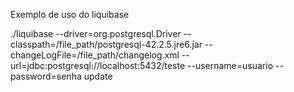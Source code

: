 Exemplo de uso do liquibase

./liquibase 
  --driver=org.postgresql.Driver 
  --classpath=/file_path/postgresql-42.2.5.jre6.jar 
  --changeLogFile=/file_path/changelog.xml 
  --url=jdbc:postgresql://localhost:5432/teste 
  --username=usuario 
  --password=senha update